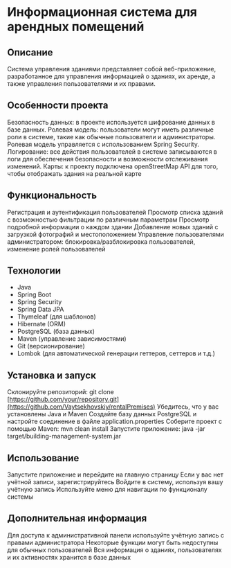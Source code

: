 # Информационная система для арендных помещений
## Описание
Система управления зданиями представляет собой веб-приложение, разработанное для управления информацией о зданиях, их аренде, а также управления пользователями и их правами.

## Особенности проекта
Безопасность данных: в проекте используется шифрование данных в базе данных.
Ролевая модель: пользователи могут иметь различные роли в системе, такие как обычные пользователи и администраторы. Ролевая модель управляется с использованием Spring Security.
Логирование: все действия пользователей в системе записываются в логи для обеспечения безопасности и возможности отслеживания изменений.
Карты: к проекту подключена openStreetMap API для того, чтобы отображать здания на реальной карте

## Функциональность
Регистрация и аутентификация пользователей
Просмотр списка зданий с возможностью фильтрации по различным параметрам
Просмотр подробной информации о каждом здании
Добавление новых зданий с загрузкой фотографий и местоположением
Управление пользователями администратором: блокировка/разблокировка пользователей, изменение ролей пользователей
## Технологии
- Java
- Spring Boot
- Spring Security
- Spring Data JPA
- Thymeleaf (для шаблонов)
- Hibernate (ORM)
- PostgreSQL (база данных)
- Maven (управление зависимостями)
- Git (версионирование)
- Lombok (для автоматической генерации геттеров, сеттеров и т.д.)
## Установка и запуск
Склонируйте репозиторий: git clone [https://github.com/your/repository.git](https://github.com/Vaytsekhovskiy/rentalPremises)
Убедитесь, что у вас установлены Java и Maven
Создайте базу данных PostgreSQL и настройте соединение в файле application.properties
Соберите проект с помощью Maven: mvn clean install
Запустите приложение: java -jar target/building-management-system.jar
## Использование
Запустите приложение и перейдите на главную страницу
Если у вас нет учётной записи, зарегистрируйтесь
Войдите в систему, используя вашу учётную запись
Используйте меню для навигации по функционалу системы
## Дополнительная информация
Для доступа к административной панели используйте учётную запись с правами администратора
Некоторые функции могут быть недоступны для обычных пользователей
Вся информация о зданиях, пользователях и их активностях хранится в базе данных
